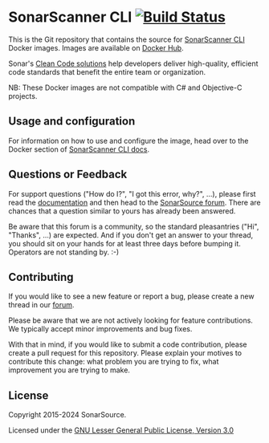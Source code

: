 # SonarScanner CLI [![Build Status](https://api.cirrus-ci.com/github/SonarSource/sonar-scanner-cli-docker.svg)](https://cirrus-ci.com/github/SonarSource/sonar-scanner-cli-docker)

This is the Git repository that contains the source for [SonarScanner CLI](https://github.com/SonarSource/sonar-scanner-cli) Docker images.
Images are available on [Docker Hub](https://hub.docker.com/r/sonarsource/sonar-scanner-cli).

Sonar's [Clean Code solutions](https://www.sonarsource.com/solutions/clean-code/?utm_medium=referral&utm_source=github&utm_campaign=clean-code&utm_content=sonar-scanner-cli-docker) help developers deliver high-quality, efficient code standards that benefit the entire team or organization. 

NB: These Docker images are not compatible with C# and Objective-C projects.

## Usage and configuration

For information on how to use and configure the image, head over to the Docker section of [SonarScanner CLI docs](https://docs.sonarqube.org/latest/analysis/scan/sonarscanner/).

## Questions or Feedback

For support questions ("How do I?", "I got this error, why?", ...), please first read the [documentation](https://docs.sonarqube.org) and then head to the [SonarSource forum](https://community.sonarsource.com/). There are chances that a question similar to yours has already been answered.

Be aware that this forum is a community, so the standard pleasantries ("Hi", "Thanks", ...) are expected. And if you don't get an answer to your thread, you should sit on your hands for at least three days before bumping it. Operators are not standing by. :-)

## Contributing

If you would like to see a new feature or report a bug, please create a new thread in our [forum](https://community.sonarsource.com/tags/c/sq/10/none/docker).

Please be aware that we are not actively looking for feature contributions. We typically accept minor improvements and bug fixes.

With that in mind, if you would like to submit a code contribution, please create a pull request for this repository. Please explain your motives to contribute this change: what problem you are trying to fix, what improvement you are trying to make.

## License

Copyright 2015-2024 SonarSource.

Licensed under the [GNU Lesser General Public License, Version 3.0](http://www.gnu.org/licenses/lgpl.txt)
